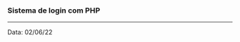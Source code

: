 ### Sistema de login com PHP
-------------------------------------------------------------
Data: 02/06/22
